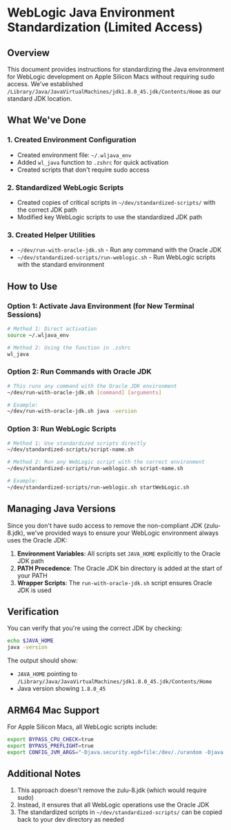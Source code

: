# WebLogic Java Environment Standardization (Limited Access)

## Overview
This document provides instructions for standardizing the Java environment for WebLogic development on Apple Silicon Macs without requiring sudo access. We've established `/Library/Java/JavaVirtualMachines/jdk1.8.0_45.jdk/Contents/Home` as our standard JDK location.

## What We've Done

### 1. Created Environment Configuration
- Created environment file: `~/.wljava_env`
- Added `wl_java` function to `.zshrc` for quick activation
- Created scripts that don't require sudo access

### 2. Standardized WebLogic Scripts
- Created copies of critical scripts in `~/dev/standardized-scripts/` with the correct JDK path
- Modified key WebLogic scripts to use the standardized JDK path

### 3. Created Helper Utilities
- `~/dev/run-with-oracle-jdk.sh` - Run any command with the Oracle JDK
- `~/dev/standardized-scripts/run-weblogic.sh` - Run WebLogic scripts with the standard environment

## How to Use

### Option 1: Activate Java Environment (for New Terminal Sessions)
```bash
# Method 1: Direct activation
source ~/.wljava_env

# Method 2: Using the function in .zshrc
wl_java
```

### Option 2: Run Commands with Oracle JDK
```bash
# This runs any command with the Oracle JDK environment
~/dev/run-with-oracle-jdk.sh [command] [arguments]

# Example:
~/dev/run-with-oracle-jdk.sh java -version
```

### Option 3: Run WebLogic Scripts
```bash
# Method 1: Use standardized scripts directly
~/dev/standardized-scripts/script-name.sh

# Method 2: Run any WebLogic script with the correct environment
~/dev/standardized-scripts/run-weblogic.sh script-name.sh

# Example:
~/dev/standardized-scripts/run-weblogic.sh startWebLogic.sh
```

## Managing Java Versions

Since you don't have sudo access to remove the non-compliant JDK (zulu-8.jdk), we've provided ways to ensure your WebLogic environment always uses the Oracle JDK:

1. **Environment Variables**: All scripts set `JAVA_HOME` explicitly to the Oracle JDK path
2. **PATH Precedence**: The Oracle JDK bin directory is added at the start of your PATH
3. **Wrapper Scripts**: The `run-with-oracle-jdk.sh` script ensures Oracle JDK is used

## Verification

You can verify that you're using the correct JDK by checking:

```bash
echo $JAVA_HOME
java -version
```

The output should show:
- `JAVA_HOME` pointing to `/Library/Java/JavaVirtualMachines/jdk1.8.0_45.jdk/Contents/Home`
- Java version showing `1.8.0_45`

## ARM64 Mac Support

For Apple Silicon Macs, all WebLogic scripts include:

```bash
export BYPASS_CPU_CHECK=true
export BYPASS_PREFLIGHT=true
export CONFIG_JVM_ARGS="-Djava.security.egd=file:/dev/./urandom -Djava.awt.headless=true"
```

## Additional Notes

1. This approach doesn't remove the zulu-8.jdk (which would require sudo)
2. Instead, it ensures that all WebLogic operations use the Oracle JDK
3. The standardized scripts in `~/dev/standardized-scripts/` can be copied back to your dev directory as needed
